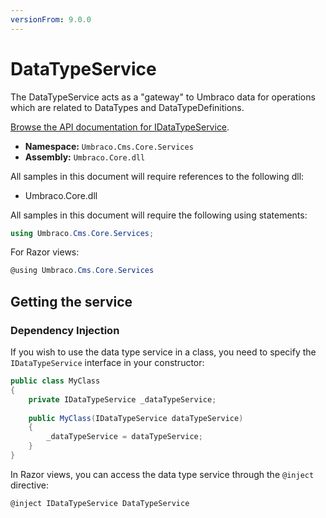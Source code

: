 ```yaml
---
versionFrom: 9.0.0
---
```


# DataTypeService

The DataTypeService acts as a "gateway" to Umbraco data for operations which are related to DataTypes and DataTypeDefinitions.

[Browse the API documentation for IDataTypeService](https://apidocs.umbraco.com/v9/csharp/api/Umbraco.Cms.Core.Services.IDataTypeService.html).

 * **Namespace:** `Umbraco.Cms.Core.Services`
 * **Assembly:** `Umbraco.Core.dll`

All samples in this document will require references to the following dll:

* Umbraco.Core.dll

All samples in this document will require the following using statements:

```csharp
using Umbraco.Cms.Core.Services;
```

For Razor views:
```csharp
@using Umbraco.Cms.Core.Services
```

## Getting the service

### Dependency Injection

If you wish to use the data type service in a class, you need to specify the `IDataTypeService` interface in your constructor:

```c#
public class MyClass
{
    private IDataTypeService _dataTypeService;
    
    public MyClass(IDataTypeService dataTypeService)
    {
        _dataTypeService = dataTypeService;
    }
}
```

In Razor views, you can access the data type service through the `@inject` directive:

```csharp
@inject IDataTypeService DataTypeService
```
